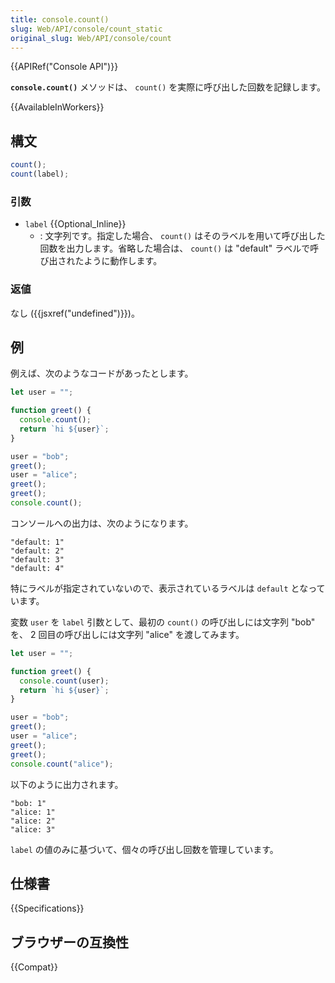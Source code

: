 ```yaml
---
title: console.count()
slug: Web/API/console/count_static
original_slug: Web/API/console/count
---
```


{{APIRef("Console API")}}

**`console.count()`** メソッドは、 `count()` を実際に呼び出した回数を記録します。

{{AvailableInWorkers}}

## 構文

```js
count();
count(label);
```

### 引数

- `label` {{Optional_Inline}}
  - : 文字列です。指定した場合、 `count()` はそのラベルを用いて呼び出した回数を出力します。省略した場合は、 `count()` は "default" ラベルで呼び出されたように動作します。

### 返値

なし ({{jsxref("undefined")}})。

## 例

例えば、次のようなコードがあったとします。

```js
let user = "";

function greet() {
  console.count();
  return `hi ${user}`;
}

user = "bob";
greet();
user = "alice";
greet();
greet();
console.count();
```

コンソールへの出力は、次のようになります。

```
"default: 1"
"default: 2"
"default: 3"
"default: 4"
```

特にラベルが指定されていないので、表示されているラベルは `default` となっています。

変数 `user` を `label` 引数として、最初の `count()` の呼び出しには文字列 "bob" を、 2 回目の呼び出しには文字列 "alice" を渡してみます。

```js
let user = "";

function greet() {
  console.count(user);
  return `hi ${user}`;
}

user = "bob";
greet();
user = "alice";
greet();
greet();
console.count("alice");
```

以下のように出力されます。

```
"bob: 1"
"alice: 1"
"alice: 2"
"alice: 3"
```

`label` の値のみに基づいて、個々の呼び出し回数を管理しています。

## 仕様書

{{Specifications}}

## ブラウザーの互換性

{{Compat}}
